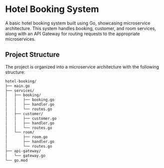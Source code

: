 # Hotel Booking System

A basic hotel booking system built using Go, showcasing microservice architecture. This system handles booking, customer, and room services, along with an API Gateway for routing requests to the appropriate microservices.

## Project Structure

The project is organized into a microservice architecture with the following structure:

```bash
hotel-booking/
├── main.go
├── services/
│   ├── booking/
│   │   ├── booking.go
│   │   ├── handler.go
│   │   └── routes.go
│   ├── customer/
│   │   ├── customer.go
│   │   ├── handler.go
│   │   └── routes.go
│   └── room/
│       ├── room.go
│       ├── handler.go
│       └── routes.go
├── api-gateway/
│   └── gateway.go
└── go.mod
